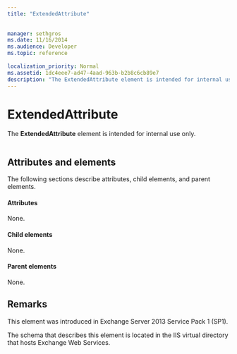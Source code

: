 ```yaml
---
title: "ExtendedAttribute"
 
 
manager: sethgros
ms.date: 11/16/2014
ms.audience: Developer
ms.topic: reference
 
localization_priority: Normal
ms.assetid: 1dc4eee7-ad47-4aad-963b-b2b8c6cb89e7
description: "The ExtendedAttribute element is intended for internal use only."
---
```


# ExtendedAttribute

The **ExtendedAttribute** element is intended for internal use only. 
  
```

```

## Attributes and elements

The following sections describe attributes, child elements, and parent elements.
  
#### Attributes

None.
  
#### Child elements

None.
  
#### Parent elements

None.
  
## Remarks

This element was introduced in Exchange Server 2013 Service Pack 1 (SP1).
  
The schema that describes this element is located in the IIS virtual directory that hosts Exchange Web Services.
  

